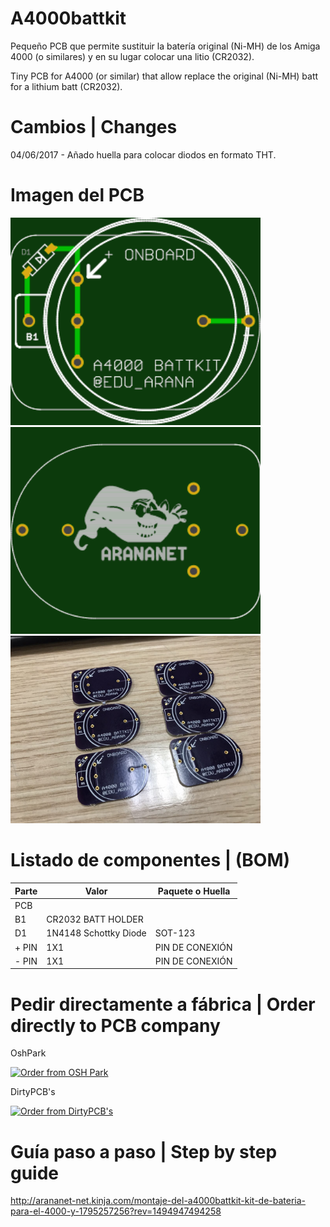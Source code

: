 # A4000battkit

Pequeño PCB que permite sustituir la batería original (Ni-MH) de los Amiga 4000 (o similares) y en su lugar colocar una litio (CR2032).

Tiny PCB for A4000 (or similar) that allow replace the original (Ni-MH) batt for a lithium batt (CR2032).

# Cambios | Changes

04/06/2017 - Añado huella para colocar diodos en formato THT.

# Imagen del PCB

<img src="https://github.com/arananet/a4000battkit/blob/master/images/frenten.png?raw=true" width="400">

<img src="https://github.com/arananet/a4000battkit/blob/master/images/traseron.png?raw=true" width="400">

<img src="https://github.com/arananet/a4000battkit/blob/master/images/adaptador.jpg?raw=true" width="400">

# Listado de componentes | (BOM)

| Parte         | Valor                   | Paquete o Huella               |
| ------------- | ----------------------- | ------------------------------ | 
| PCB           |                         |                                |
| B1            | CR2032 BATT HOLDER      |                                |
| D1            | 1N4148 Schottky Diode   | SOT-123                        |
| + PIN         | 1X1                     | PIN DE CONEXIÓN                |
| - PIN         | 1X1                     | PIN DE CONEXIÓN                |

# Pedir directamente a fábrica | Order directly to PCB company

OshPark

<a href="https://oshpark.com/shared_projects/xknJ8wvA"><img src="https://oshpark.com/assets/badge-5b7ec47045b78aef6eb9d83b3bac6b1920de805e9a0c227658eac6e19a045b9c.png" alt="Order from OSH Park"></img></a>

DirtyPCB's

<a href="http://dirtypcbs.com/store/designer/details/arananet/2921/a4000battkit-new"><img src="http://dirtypcbs.com/themes/dangercore/images/dangerous-prototypes.png" alt="Order from DirtyPCB's"/></a>

# Guía paso a paso | Step by step guide

http://arananet-net.kinja.com/montaje-del-a4000battkit-kit-de-bateria-para-el-4000-y-1795257256?rev=1494947494258
